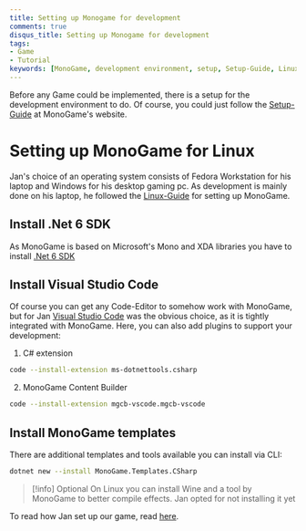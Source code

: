 ```yaml
---
title: Setting up Monogame for development
comments: true
disqus_title: Setting up Monogame for development
tags: 
- Game
- Tutorial
keywords: [MonoGame, development environment, setup, Setup-Guide, Linux, Fedora, Windows, operating system, Linux-Guide, .Net 6 SDK, Microsoft, Mono, XNA, Visual Studio Code, code editor, plugins, C# extension, MonoGame Content Builder, CLI, templates, Wine, effects, game, project]
---
```

Before any Game could be implemented, there is a setup for the development environment to do. Of course, you could just follow the [Setup-Guide](https://docs.monogame.net/articles/getting_started/0_getting_started.html) at MonoGame's website.

# Setting up MonoGame for Linux
Jan's choice of an operating system consists of Fedora Workstation for his laptop and Windows for his desktop gaming pc. As development is mainly done on his laptop, he followed the [Linux-Guide](https://docs.monogame.net/articles/getting_started/1_setting_up_your_development_environment_ubuntu.html) for setting up MonoGame.

## Install .Net 6 SDK
As MonoGame is based on Microsoft's Mono and XDA libraries you have to install [.Net 6 SDK](https://dotnet.microsoft.com/en-us/download/dotnet/6.0)
## Install Visual Studio Code
Of course you can get any Code-Editor to somehow work with MonoGame, but for Jan [Visual Studio Code](https://code.visualstudio.com/download) was the obvious choice, as it is tightly integrated with MonoGame.
Here, you can also add plugins to support your development:
1. C# extension 
```zsh
code --install-extension ms-dotnettools.csharp
```
2. MonoGame Content Builder 
```zsh
code --install-extension mgcb-vscode.mgcb-vscode
```

## Install MonoGame templates
There are additional templates and tools available you can install via CLI:
```zsh
dotnet new --install MonoGame.Templates.CSharp
```

> [!info] Optional
> On Linux you can install Wine and a tool by MonoGame to better compile effects. Jan opted for not installing it yet

To read how Jan set up our game, read [here](notes/Creating%20a%20Project.md).
